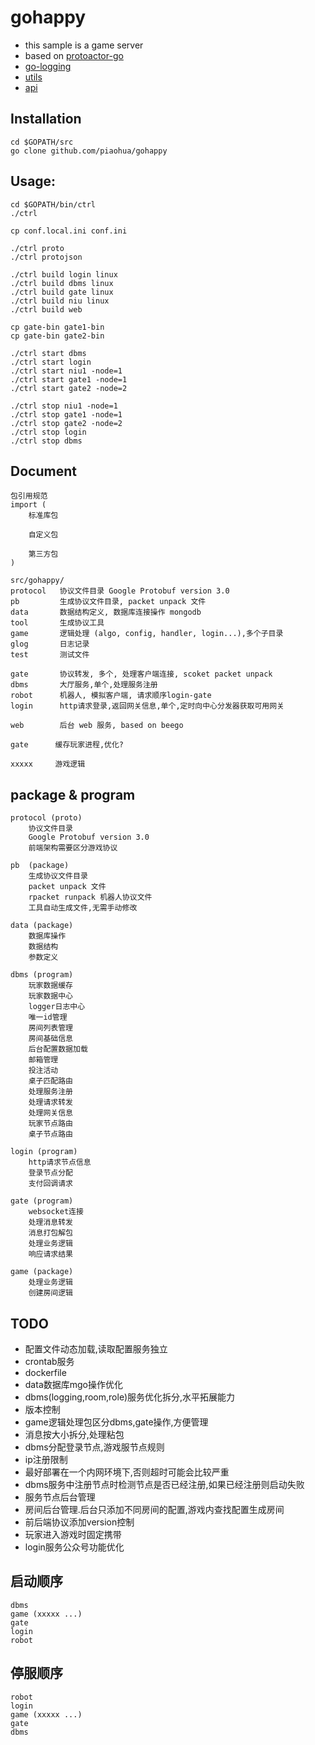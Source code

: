 # gohappy
* this sample is a game server
* based on [protoactor-go](https://github.com/AsynkronIT/protoactor-go)
* [go-logging](https://github.com/piaohua/go-logging)
* [utils](https://github.com/piaohua/utils)
* [api](https://github.com/piaohua/api)

## Installation
```
cd $GOPATH/src
go clone github.com/piaohua/gohappy
```

## Usage:
```
cd $GOPATH/bin/ctrl
./ctrl

cp conf.local.ini conf.ini

./ctrl proto
./ctrl protojson

./ctrl build login linux
./ctrl build dbms linux
./ctrl build gate linux
./ctrl build niu linux
./ctrl build web

cp gate-bin gate1-bin
cp gate-bin gate2-bin

./ctrl start dbms
./ctrl start login
./ctrl start niu1 -node=1
./ctrl start gate1 -node=1
./ctrl start gate2 -node=2

./ctrl stop niu1 -node=1
./ctrl stop gate1 -node=1
./ctrl stop gate2 -node=2
./ctrl stop login
./ctrl stop dbms
```

## Document
```
包引用规范
import (
    标准库包

    自定义包

    第三方包
)

src/gohappy/
protocol   协议文件目录 Google Protobuf version 3.0
pb         生成协议文件目录, packet unpack 文件
data       数据结构定义, 数据库连接操作 mongodb
tool       生成协议工具
game       逻辑处理 (algo, config, handler, login...),多个子目录
glog       日志记录
test       测试文件

gate       协议转发, 多个, 处理客户端连接, scoket packet unpack
dbms       大厅服务,单个,处理服务注册
robot      机器人, 模拟客户端, 请求顺序login-gate
login      http请求登录,返回网关信息,单个,定时向中心分发器获取可用网关

web        后台 web 服务, based on beego

gate      缓存玩家进程,优化?

xxxxx     游戏逻辑

```

## package & program
```
protocol (proto)
    协议文件目录
    Google Protobuf version 3.0
    前端架构需要区分游戏协议

pb  (package)
    生成协议文件目录
    packet unpack 文件
    rpacket runpack 机器人协议文件
    工具自动生成文件,无需手动修改

data (package)
    数据库操作
    数据结构
    参数定义

dbms (program)
    玩家数据缓存
    玩家数据中心
    logger日志中心
    唯一id管理
    房间列表管理
    房间基础信息
    后台配置数据加载
    邮箱管理
    投注活动
    桌子匹配路由
    处理服务注册
    处理请求转发
    处理网关信息
    玩家节点路由
    桌子节点路由

login (program)
    http请求节点信息
    登录节点分配
    支付回调请求

gate (program)
    websocket连接
    处理消息转发
    消息打包解包
    处理业务逻辑
    响应请求结果

game (package)
    处理业务逻辑
    创建房间逻辑
```

## TODO
* 配置文件动态加载,读取配置服务独立
* crontab服务
* dockerfile
* data数据库mgo操作优化
* dbms(logging,room,role)服务优化拆分,水平拓展能力
* 版本控制
* game逻辑处理包区分dbms,gate操作,方便管理
* 消息按大小拆分,处理粘包
* dbms分配登录节点,游戏服节点规则
* ip注册限制
* 最好部署在一个内网环境下,否则超时可能会比较严重
* dbms服务中注册节点时检测节点是否已经注册,如果已经注册则启动失败
* 服务节点后台管理
* 房间后台管理.后台只添加不同房间的配置,游戏内查找配置生成房间
* 前后端协议添加version控制
* 玩家进入游戏时固定携带
* login服务公众号功能优化

## 启动顺序
    dbms
    game (xxxxx ...)
    gate
    login
    robot

## 停服顺序
    robot
    login
    game (xxxxx ...)
    gate
    dbms
